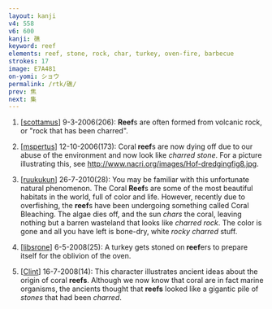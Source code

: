```yaml
---
layout: kanji
v4: 558
v6: 600
kanji: 礁
keyword: reef
elements: reef, stone, rock, char, turkey, oven-fire, barbecue
strokes: 17
image: E7A481
on-yomi: ショウ
permalink: /rtk/礁/
prev: 焦
next: 集
---
```


1) [<a href="http://kanji.koohii.com/profile/scottamus">scottamus</a>] 9-3-2006(206): <strong>Reef</strong>s are often formed from volcanic rock, or &quot;rock that has been charred&quot;.

2) [<a href="http://kanji.koohii.com/profile/mspertus">mspertus</a>] 12-10-2006(173): Coral<strong> reef</strong>s are now dying off due to our abuse of the environment and now look like <em>charred stone</em>. For a picture illustrating this, see <a href="http://www.nacri.org/images/Hof-dredgingfig8.jpg">http://www.nacri.org/images/Hof-dredgingfig8.jpg</a>.

3) [<a href="http://kanji.koohii.com/profile/ruukukun">ruukukun</a>] 26-7-2010(28): You may be familiar with this unfortunate natural phenomenon. The Coral <strong>Reef</strong>s are some of the most beautiful habitats in the world, full of color and life. However, recently due to overfishing, the <strong>reef</strong>s have been undergoing something called Coral Bleaching. The algae dies off, and the sun <em>chars</em> the coral, leaving nothing but a barren wasteland that looks like <em>charred rock</em>. The color is gone and all you have left is bone-dry, white <em>rocky charred</em> stuff.

4) [<a href="http://kanji.koohii.com/profile/libsrone">libsrone</a>] 6-5-2008(25): A turkey gets stoned on<strong> reef</strong>ers to prepare itself for the oblivion of the oven.

5) [<a href="http://kanji.koohii.com/profile/Clint">Clint</a>] 16-7-2008(14): This character illustrates ancient ideas about the origin of coral <strong>reefs</strong>. Although we now know that coral are in fact marine organisms, the ancients thought that <strong>reefs</strong> looked like a gigantic pile of <em>stones</em> that had been <em>charred</em>.

